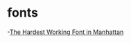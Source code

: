 # fonts

-[The Hardest Working Font in Manhattan](https://aresluna.org/the-hardest-working-font-in-manhattan/)
